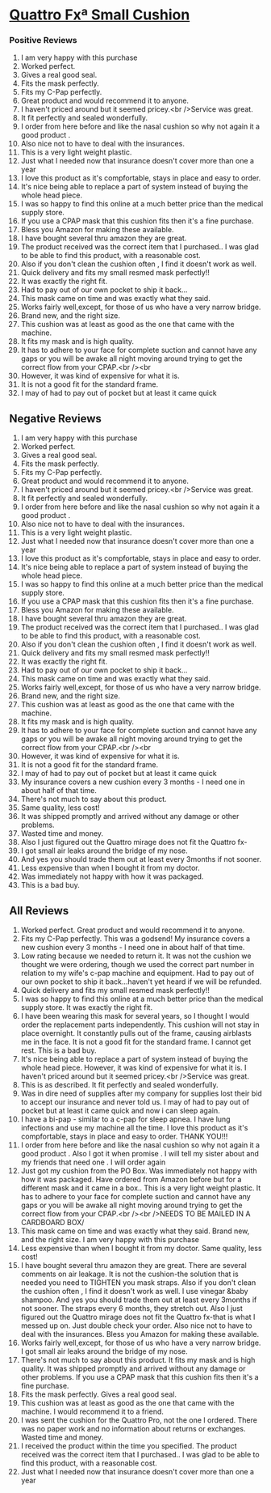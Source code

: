 # [Quattro Fxª Small Cushion](https://products.checkmycream.com/products/Quattro-Fxa-Small-Cushion.html)

### Positive Reviews

<ol>
      <li>I am very happy with this purchase</li>
      <li>Worked perfect.</li>
      <li>Gives a real good seal.</li>
      <li>Fits the mask perfectly.  </li>
      <li>Fits my C-Pap perfectly.  </li>
      <li>Great product and would recommend it to anyone.</li>
      <li>I haven&#x27;t priced around but it seemed pricey.&lt;br /&gt;Service was great.</li>
      <li>It fit perfectly and sealed wonderfully.</li>
      <li>I order from here before and like the nasal cushion so why not again it a good product .</li>
      <li>Also nice not to have to deal with the insurances.  </li>
      <li>This is a very light weight plastic.</li>
      <li>Just what I needed now that insurance doesn&#x27;t cover more than one a year</li>
      <li>I love this product as it&#x27;s compfortable, stays in place and easy to order.  </li>
      <li>It&#x27;s nice being able to replace a part of system instead of buying the whole head piece.</li>
      <li>I was so happy to find this online at a much better price than the medical supply store.  </li>
      <li>If you use a CPAP mask that this cushion fits then it&#x27;s a fine purchase.</li>
      <li>Bless you Amazon for making these available.</li>
      <li>I have bought several thru amazon they are great.  </li>
      <li>The product received was the correct item that I purchased.. I was glad to be able to find this product, with a reasonable cost.</li>
      <li>Also if you don&#x27;t clean the cushion often , I find it doesn&#x27;t work as well.  </li>
      <li>Quick delivery and fits my small resmed mask perfectly!!</li>
      <li>It was exactly the right fit.</li>
      <li>Had to pay out of our own pocket to ship it back...</li>
      <li>This mask came on time and was exactly what they said.</li>
      <li>Works fairly well,except, for those of us who have a very narrow bridge.  </li>
      <li>Brand new, and the right size.</li>
      <li>This cushion was at least as good as the one that came with the machine.  </li>
      <li>It fits my mask and is high quality.</li>
      <li>It has to adhere to your face for complete suction and cannot have any gaps or you will be awake all night moving around trying to get the correct flow from your CPAP.&lt;br /&gt;&lt;br</li>
      <li>However, it was kind of expensive for what it is.</li>
      <li>It is not a good fit for the standard frame.  </li>
      <li>I may of had to pay out of pocket but at least it came quick</li>
</ol>


<h2>Negative Reviews</h2>
<ol>
<li> I am very happy with this purchase</li>
<li> Worked perfect.</li>
<li> Gives a real good seal.</li>
<li> Fits the mask perfectly.  </li>
<li> Fits my C-Pap perfectly.  </li>
<li> Great product and would recommend it to anyone.</li>
<li> I haven&#x27;t priced around but it seemed pricey.&lt;br /&gt;Service was great.</li>
<li> It fit perfectly and sealed wonderfully.</li>
<li> I order from here before and like the nasal cushion so why not again it a good product .</li>
<li> Also nice not to have to deal with the insurances.  </li>
<li> This is a very light weight plastic.</li>
<li> Just what I needed now that insurance doesn&#x27;t cover more than one a year</li>
<li> I love this product as it&#x27;s compfortable, stays in place and easy to order.  </li>
<li> It&#x27;s nice being able to replace a part of system instead of buying the whole head piece.</li>
<li> I was so happy to find this online at a much better price than the medical supply store.  </li>
<li> If you use a CPAP mask that this cushion fits then it&#x27;s a fine purchase.</li>
<li> Bless you Amazon for making these available.</li>
<li> I have bought several thru amazon they are great.  </li>
<li> The product received was the correct item that I purchased.. I was glad to be able to find this product, with a reasonable cost.</li>
<li> Also if you don&#x27;t clean the cushion often , I find it doesn&#x27;t work as well.  </li>
<li> Quick delivery and fits my small resmed mask perfectly!!</li>
<li> It was exactly the right fit.</li>
<li> Had to pay out of our own pocket to ship it back...</li>
<li> This mask came on time and was exactly what they said.</li>
<li> Works fairly well,except, for those of us who have a very narrow bridge.  </li>
<li> Brand new, and the right size.</li>
<li> This cushion was at least as good as the one that came with the machine.  </li>
<li> It fits my mask and is high quality.</li>
<li> It has to adhere to your face for complete suction and cannot have any gaps or you will be awake all night moving around trying to get the correct flow from your CPAP.&lt;br /&gt;&lt;br</li>
<li> However, it was kind of expensive for what it is.</li>
<li> It is not a good fit for the standard frame.  </li>
<li> I may of had to pay out of pocket but at least it came quick</li>
<li> My insurance covers a new cushion every 3 months - I need one in about half of that time.</li>
<li> There&#x27;s not much to say about this product.</li>
<li> Same quality, less cost!</li>
<li> It was shipped promptly and arrived without any damage or other problems.</li>
<li> Wasted time and money.</li>
<li> Also I just figured out the Quattro mirage does not fit the Quattro fx-</li>
<li> I got small air leaks around the bridge of my nose.</li>
<li> And yes you should trade them out at least every 3months if not sooner.</li>
<li> Less expensive than when I bought it from my doctor.  </li>
<li> Was immediately not happy with how it was packaged.  </li>
<li> This is a bad buy.</li>
</ol>

<h2>All Reviews</h2>

<ol>
    <li> Worked perfect. Great product and would recommend it to anyone.</li>
    <li> Fits my C-Pap perfectly.  This was a godsend!  My insurance covers a new cushion every 3 months - I need one in about half of that time.</li>
    <li> Low rating because we needed to return it.  It was not the cushion we thought we were ordering, though we used the correct part number in relation to my wife&#x27;s c-pap machine and equipment.  Had to pay out of our own pocket to ship it back...haven&#x27;t yet heard if we will be refunded.</li>
    <li> Quick delivery and fits my small resmed mask perfectly!!</li>
    <li> I was so happy to find this online at a much better price than the medical supply store.  It was exactly the right fit.</li>
    <li> I have been wearing this mask for several years, so I thought I would order the replacement parts independently.  This cushion will not stay in place overnight.  It constantly pulls out of the frame, causing airblasts me in the face.  It is not a good fit for the standard frame.  I cannot get rest.  This is a bad buy.</li>
    <li> It&#x27;s nice being able to replace a part of system instead of buying the whole head piece. However, it was kind of expensive for what it is. I haven&#x27;t priced around but it seemed pricey.&lt;br /&gt;Service was great.</li>
    <li> This is as described.  It fit perfectly and sealed wonderfully.</li>
    <li> Was in dire need of supplies after my company for supplies lost their bid to accept our insurance and never told us. I may of had to pay out of pocket but at least it came quick and now i can sleep again.</li>
    <li> I have a bi-pap - similar to a c-pap for sleep apnea.  I have lung infections and use my machine all the time.  I love this product as it&#x27;s compfortable, stays in place and easy to order.  THANK YOU!!!</li>
    <li> I order from here before and like the nasal cushion so why not again it a good product . Also I got it when promise . I will tell my sister about and my friends that need one . I will order again</li>
    <li> Just got my cushion from the PO Box.  Was immediately not happy with how it was packaged.  Have ordered from Amazon before but for a different mask and it came in a box.. This is a very light weight plastic. It has to adhere to your face for complete suction and cannot have any gaps or you will be awake all night moving around trying to get the correct flow from your CPAP.&lt;br /&gt;&lt;br /&gt;NEEDS TO BE MAILED IN A CARDBOARD BOX/</li>
    <li> This mask came on time and was exactly what they said. Brand new, and the right size. I am very happy with this purchase</li>
    <li> Less expensive than when I bought it from my doctor.  Same quality, less cost!</li>
    <li> I have bought several thru amazon they are great.  There are several comments on air leakage.  It is not the cushion-the solution that is needed you need to TIGHTEN you mask straps.  Also if you don&#x27;t clean the cushion often , I find it doesn&#x27;t work as well.  I use vinegar &amp;baby shampoo. And yes you should trade them out at least every 3months if not sooner. The straps every 6 months, they stretch out.  Also I just figured out the Quattro mirage does not fit the Quattro fx-that is what I messed up on. Just double check your order. Also nice not to have to deal with the insurances.  Bless you Amazon for making these available.</li>
    <li> Works fairly well,except, for those of us who have a very narrow bridge.  I got small air leaks around the bridge of my nose.</li>
    <li> There&#x27;s not much to say about this product. It fits my mask and is high quality. It was shipped promptly and arrived without any damage or other problems. If you use a CPAP mask that this cushion fits then it&#x27;s a fine purchase.</li>
    <li> Fits the mask perfectly.  Gives a real good seal.</li>
    <li> This cushion was at least as good as the one that came with the machine.  I would recommend it to a friend.</li>
    <li> I was sent the cushion for the Quattro Pro, not the one I ordered.  There was no paper work and no information about returns or exchanges. Wasted time and money.</li>
    <li> I received the product within the time you specified. The product received was the correct item that I purchased.. I was glad to be able to find this product, with a reasonable cost.</li>
    <li> Just what I needed now that insurance doesn&#x27;t cover more than one a year</li>
</ol>




